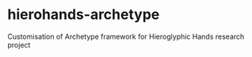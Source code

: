 # hierohands-archetype
Customisation of Archetype framework for Hieroglyphic Hands research project
